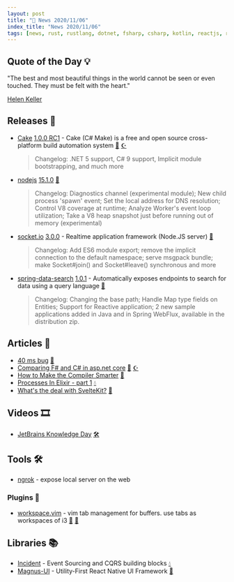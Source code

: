 ```yaml
---
layout: post
title: "📜 News 2020/11/06"
index_title: "News 2020/11/06"
tags: [news, rust, rustlang, dotnet, fsharp, csharp, kotlin, reactjs, reactnative, vim, neovim, sveltejs, elixirlang, erlang, jetbrains]
---
```


## Quote of the Day 💡

"The best and most beautiful things in the world cannot be seen or even touched. They must be felt with the heart."

[Helen Keller](https://en.wikipedia.org/wiki/Helen_Keller)

## Releases 🥳

- [Cake](https://cakebuild.net) [1.0.0 RC1](https://cakebuild.net/blog/2020/11/cake-v1.0.0-rc0001-released) - Cake (C# Make) is a free and open source cross-platform build automation system [🔷](https://fsharp.org "#fsharp #dotnet") [☪️ ](https://docs.microsoft.com/en-us/dotnet/csharp "#csharp #dotnet")
    > Changelog: .NET 5 support, C# 9 support, Implicit module bootstrapping, and much more
- [nodejs](https://nodejs.org) [15.1.0](https://nodejs.org/en/blog/release/v15.1.0/) [🔶](https://developer.mozilla.org/en-US/docs/Web/JavaScript "#javascript")
    > Changelog: Diagnostics channel (experimental module); New child process 'spawn' event; Set the local address for DNS resolution; Control V8 coverage at runtime; Analyze Worker's event loop utilization; Take a V8 heap snapshot just before running out of memory (experimental)
- [socket.io](https://github.com/socketio/socket.io) [3.0.0](https://github.com/socketio/socket.io/releases/tag/3.0.0) - Realtime application framework (Node.JS server) [🔶](https://developer.mozilla.org/en-US/docs/Web/JavaScript "#javascript")
    > Changelog: Add ES6 module export; remove the implicit connection to the default namespace; serve msgpack bundle; make Socket#join() and Socket#leave() synchronous and more
- [spring-data-search](https://github.com/Kobee1203/spring-data-search) [1.0.1](https://github.com/Kobee1203/spring-data-search/releases/tag/1.0.1) - Automatically exposes endpoints to search for data using a query language [🗼](https://kotlinlang.org "#kotlin")
    > Changelog: Changing the base path; Handle Map type fields on Entities; Support for Reactive application; 2 new sample applications added in Java and in Spring WebFlux, available in the distribution zip.

## Articles 📜

- [40 ms bug](https://vorner.github.io/2020/11/06/40-ms-bug.html) [🦀](https://www.rust-lang.org "#rust")
- [Comparing F# and C# in asp.net core](https://jkone27-3876.medium.com/comparing-f-and-c-in-real-life-asp-net-core-aebd32812ce3) [🔷](https://fsharp.org "#fsharp #dotnet") [☪️ ](https://docs.microsoft.com/en-us/dotnet/csharp "#csharp #dotnet")
- [How to Make the Compiler Smarter](https://deniskrr.medium.com/how-to-make-the-compiler-smarter-b37f414875ac) [🗼](https://kotlinlang.org "#kotlin")
- [Processes In Elixir - part 1](https://owaisqayyum.medium.com/processes-in-elixir-part-1-c7928084f8d4) [💧](https://elixir-lang.org "#elixirlang #erlang")
- [What's the deal with SvelteKit?](https://svelte.dev/blog/whats-the-deal-with-sveltekit) [💃](https://svelte.dev "#sveltejs")

## Videos 🎞

- [JetBrains Knowledge Day](https://www.youtube.com/watch?v=kV0vZQe5zk0) [🛠](https://www.jetbrains.com "#jetbrains")

## Tools 🛠

- [ngrok](https://ngrok.com) - expose local server on the web

### Plugins 🔌

- [workspace.vim](https://github.com/ahmadie/workspace.vim) - vim tab management for buffers. use tabs as workspaces of i3 [🍃](https://www.vim.org "#vim") [🍃](https://neovim.io "#neovim")

## Libraries 📚

- [Incident](https://hex.pm/packages/incident) - Event Sourcing and CQRS building blocks [💧](https://elixir-lang.org "#elixirlang #erlang")
- [Magnus-UI](https://magnus-ui.com) - Utility-First React Native UI Framework [🔵](https://reactnative.dev "#reactnative")

